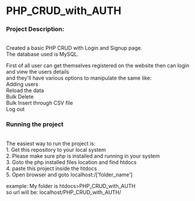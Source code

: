 # PHP_CRUD_with_AUTH


<h3>Project Description:</h3></br>
Created a basic PHP CRUD with Login and Signup page.</br>
The database used is MySQL.</br>

First of all user can get themselves registered on the website then can login and view the users details</br>
and they'll have various options to manipulate the same like:</br> 
Adding users</br>
Reload the data</br>
Bulk Delete</br>
Bulk Insert through CSV file</br>
Log out </br>



<h3>Running the project </h3></br>
The easiest way to run the project is:</br>
1. Get this repository to your local system</br>
2. Please make sure php is installed and running in your system</br>
3. Goto the php installed files location and find htdocs</br>
4. paste this project inside the htdocs </br>
5. Open browser and goto localhost:/['folder_name']</br>

example: My folder is htdocs>PHP_CRUD_with_AUTH</br>
         so url will be:  localhost/PHP_CRUD_with_AUTH/</br>
        
